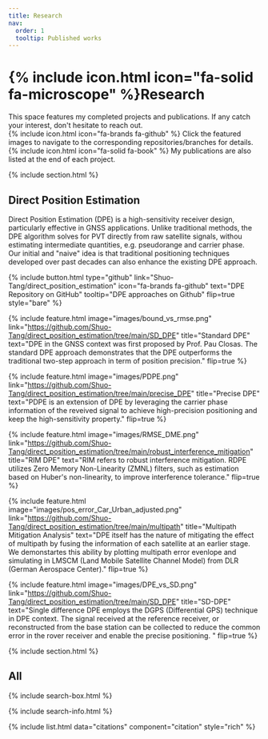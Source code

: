 ```yaml
---
title: Research
nav:
  order: 1
  tooltip: Published works
---
```


# {% include icon.html icon="fa-solid fa-microscope" %}Research

This space features my completed projects and publications. If any catch your interest, don't hesitate to reach out.  
{%
  include icon.html
  icon="fa-brands fa-github"
%}
Click the featured images to navigate to the corresponding repositories/branches for details.  
{%
  include icon.html
  icon="fa-solid fa-book"
%}
My publications are also listed at the end of each project.

{% include section.html %}

## Direct Position Estimation 
Direct Position Estimation (DPE) is a high-sensitivity receiver design, particularly effective in GNSS applications. Unlike traditional methods, the DPE algorithm solves for PVT directly from raw satellite signals, withou estimating intermediate quantities, e.g. pseudorange and carrier phase.  
Our initial and "naive" idea is that traditional positioning techniques developed over past decades can also enhance the existing DPE approach.  

{%
  include button.html
  type="github"
  link="Shuo-Tang/direct_position_estimation"
  icon="fa-brands fa-github"
  text="DPE Repository on GitHub"
  tooltip="DPE approaches on Github"
  flip=true
  style="bare"
 %}

{%
  include feature.html
  image="images/bound_vs_rmse.png"
  link="https://github.com/Shuo-Tang/direct_position_estimation/tree/main/SD_DPE"
  title="Standard DPE"
  text="DPE in the GNSS context was first proposed by Prof. Pau Closas. The standard DPE approach demonstrates that the DPE outperforms the traditional two-step approach in term of position precision."
  flip=true
%}

{%
  include feature.html
  image="images/PDPE.png"
  link="https://github.com/Shuo-Tang/direct_position_estimation/tree/main/precise_DPE"
  title="Precise DPE"
  text="PDPE is an extension of DPE by leveraging the carrier phase information of the reveived signal to achieve high-precision positioning and keep the high-sensitivity property."
  flip=true
%}

{%
  include feature.html
  image="images/RMSE_DME.png"
  link="https://github.com/Shuo-Tang/direct_position_estimation/tree/main/robust_interference_mitigation"
  title="RIM DPE"
  text="RIM refers to robust interference mitigation. RDPE utilizes Zero Memory Non-Linearity (ZMNL) filters, such as estimation based on Huber's non-linearity, to improve interference tolerance."
  flip=true
%}

{%
  include feature.html
  image="images/pos_error_Car_Urban_adjusted.png"
  link="https://github.com/Shuo-Tang/direct_position_estimation/tree/main/multipath"
  title="Multipath Mitigation Analysis"
  text="DPE itself has the nature of mitigating the effect of multipath by fusing the information of each satellite at an earlier stage. We demonstartes this ability by plotting multipath error evenlope and simulating in LMSCM (Land Mobile Satellite Channel Model) from DLR (German Aerospace Center)."
  flip=true
%}

{%
  include feature.html
  image="images/DPE_vs_SD.png"
  link="https://github.com/Shuo-Tang/direct_position_estimation/tree/main/SD_DPE"
  title="SD-DPE"
  text="Single difference DPE employs the DGPS (Differential GPS) technique in DPE context. The signal received at the reference receiver, or reconstructed from the base station can be collected to reduce the common error in the rover receiver and enable the precise positioning. "
  flip=true
%}

{% include section.html %}

## All

{% include search-box.html %}

{% include search-info.html %}

{% include list.html 
   data="citations" 
   component="citation"
   style="rich" %}

